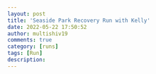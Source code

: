 ```yaml
---
layout: post
title: 'Seaside Park Recovery Run with Kelly'
date: 2022-05-22 17:50:52
author: multishiv19
comments: true
category: [runs]
tags: [Run]
description: 
---
```


<div width='100%' class='strava-embed-placeholder' data-embed-type='activity' data-embed-id='7182226424'></div>
<script src='https://strava-embeds.com/embed.js'></script>
